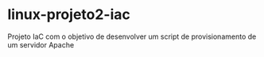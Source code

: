 # linux-projeto2-iac
Projeto IaC com o objetivo de desenvolver um script de provisionamento de um servidor Apache
